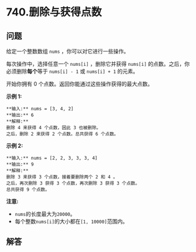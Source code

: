# 740.删除与获得点数

## 问题

给定一个整数数组 `nums` ，你可以对它进行一些操作。

每次操作中，选择任意一个 `nums[i]` ，删除它并获得 `nums[i]` 的点数。之后，你必须删除**每个**等于 `nums[i] - 1` 或 `nums[i] + 1` 的元素。

开始你拥有 0 个点数。返回你能通过这些操作获得的最大点数。

**示例 1:**

```
**输入:** nums = [3, 4, 2]
**输出:** 6
**解释:**
删除 4 来获得 4 个点数，因此 3 也被删除。
之后，删除 2 来获得 2 个点数。总共获得 6 个点数。

```

**示例 2:**

```
**输入:** nums = [2, 2, 3, 3, 3, 4]
**输出:** 9
**解释:**
删除 3 来获得 3 个点数，接着要删除两个 2 和 4 。
之后，再次删除 3 获得 3 个点数，再次删除 3 获得 3 个点数。
总共获得 9 个点数。

```

**注意:**

* `nums`的长度最大为`20000`。
* 每个整数`nums[i]`的大小都在`[1, 10000]`范围内。



## 解答

